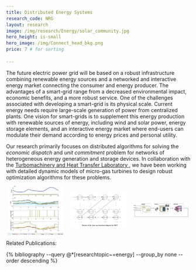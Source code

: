 ```yaml
---
title: Distributed Energy Systems
research_code: NRG
layout: research
image: /img/research/Energy/solar_community.jpg
hero_height: is-small
hero_image: /img/Connect_head_bkg.png 
price: 7 # for sorting 

---
```


The future electric power grid will be based on a robust infrastructure combining renewable energy sources and a networked and interactive energy market connecting the consumer and energy producer. The advantages of a smart-grid range from a decreased environmental impact, economic benefits, and a more robust service. One of the challenges associated with developing a smart-grid is its physical scale. Current energy needs require large-scale generation of power from centralized plants. One vision for smart-grids is to supplement this energy production with renewable sources of energy, including wind and solar power, energy storage elements, and an interactive energy market where end-users can modulate their demand according to energy prices and personal utility.

Our research primarily focuses on distributed algorithms for solving the *economic dispatch* and *unit commitment* problem for networks of heterogeneous energy generation and storage devices.  In collaboration with the [Turbomachinery and Heat Transfer Laboratory
](https://bcukurel.net.technion.ac.il/), we have been working with detailed dynamic models of micro-gas turbines to design robust optimization algorithms for these problems.


<div style="display: flex; justify-content: center;">
  <img src="/img/research/Energy/ScheduleFigure_50x30_1.png" alt="Robust scheduling" style="max-width: 30%; margin: 0 10px; object-fit: contain; max-height: 200px;">
  <img src="/img/research/Energy/statetransition.png" alt="State Transition" style="max-width: 30%; margin: 0 10px; object-fit: contain; max-height: 200px;">
  <img src="/img/research/Energy/HIL.png" alt="HIL Environment" style="max-width: 30%; margin: 0 10px; object-fit: contain; max-height: 200px;">
</div>

<p class="title is-4">Related Publications:</p>
{% bibliography --query @*[researchtopic~=energy] --group_by none --order descending %}
